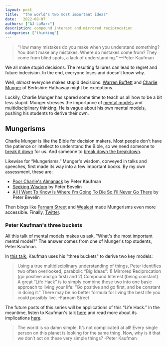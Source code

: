 ```yaml
---
layout: post
title:  "the world's two most important ideas"
date:   2022-08-07
authors: ["AJ LaMarc"]
description: compound interest and mirrored reciprocation
categories: ["thinking"]
---
```

<blockquote>
    “How many mistakes do you make when you understand something? You don’t make any mistakes. Where do mistakes come from? They come from blind spots, a lack of understanding.” —Peter Kaufman
</blockquote>

We all make stupid decisions. The resulting failures can lead to regret and future indecision. In the end, everyone loses and doesn’t know why.

Well, _almost_ everyone makes stupid decisions.  [Warren Buffett](https://en.wikipedia.org/wiki/Warren_Buffett) and [Charlie Munger](https://fs.blog/intellectual-giants/charlie-munger/) of Berkshire Hathaway might be exceptions.

Luckily, Charlie Munger has spared some time to teach us all how to be a bit less stupid. Munger stresses the importance of [mental models](https://fs.blog/mental-models/) and multidisciplinary thinking. He is vague about his own mental models, pushing his students to derive their own.
## Mungerisms
Charlie Munger is like the Bible for decision makers.  Most people don't have the patience or intellect to understand the Bible, so we need someone to [break it down](https://www.youtube.com/watch?v=f-wWBGo6a2w&list=PL22J3VaeABQD_IZs7y60I3lUrrFTzkpat&ab_channel=JordanBPeterson) for us.  And someone to [break down the breakdown](https://medium.com/be-a-brilliant-writer/this-forgotten-book-could-change-your-life-jordan-petersons-biblical-lectures-f01ae8ea4bf0).  

Likewise for “Mungerisms.” Munger's wisdom, conveyed in talks and speeches, first made its way into a few important books.  By my own assessment, these are:
- [Poor Charlie's Almanack](https://www.poorcharliesalmanack.com/pca.php) by Peter Kaufman
- [Seeking Wisdom](https://www.poorcharliesalmanack.com/seeking_wisdom.php) by Peter Bevelin
- [All I Want To Know Is Where I'm Going To Die So I'll Never Go There](https://www.poorcharliesalmanack.com/all_i_want_to_know.php) by Peter Bevelin

Then blogs like [Farnam Street](https://fs.blog/) and [Wealest](https://www.wealest.com/) made Mungerisms even more accessible.  Finally, [Twitter](https://twitter.com/charliebot).
### Peter Kaufman's three buckets
All this talk of mental models makes us ask, "What's the most important mental model?" The answer comes from one of Munger's top students, Peter Kaufman.

In [this talk](https://soundcloud.com/user-339685480/peter-kaufman-on-the-multi-disciplinary-approach-to-thinking), Kaufman uses his "three buckets" to derive two key models:

<blockquote>
    Using a true multidisciplinary understanding of things, Peter identifies two often overlooked, parabolic “Big Ideas”: 1) Mirrored Reciprocation (go positive and go first) and 2) Compound Interest (being constant). A great “Life Hack” is to simply combine these two into one basic approach to living your life: “Go positive and go first, and be constant in doing it.” There may be no better formula for living the best life you could possibly live. -Farnam Street
</blockquote>

The future posts of this series will be applications of this “Life Hack.” In the meantime, listen to Kaufman's talk [here](https://soundcloud.com/user-339685480/peter-kaufman-on-the-multi-disciplinary-approach-to-thinking) and read more about its implications [here](https://www.wealest.com/articles/slow-incremental-progress).

<blockquote>
    The world is so damn simple. It’s not complicated at all! Every single person on this planet is looking for the same thing. Now, why is it that we don’t act on these very simple things? -Peter Kaufman
</blockquote>